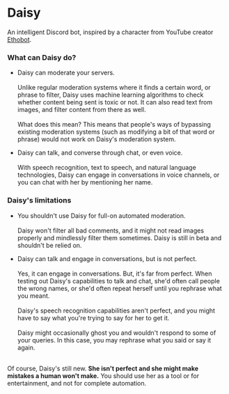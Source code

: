 # **Daisy**
An intelligent Discord bot, inspired by a character from YouTube creator [Ethobot](https://www.youtube.com/@ethobot).

### **What can Daisy do?**

  - Daisy can moderate your servers.
    <br/> 
    <br/>
     Unlike regular moderation systems where it finds a certain word, or phrase to filter, Daisy uses machine learning algorithms to check whether content being sent is toxic or not. It can also read text from images, and filter content from there as well.
    <br/> 
    <br/>
     What does this mean? This means that people's ways of bypassing existing moderation systems (such as modifying a bit of that word or phrase) would not work on Daisy's moderation system.

  - Daisy can talk, and converse through chat, or even voice.
    <br />
    <br />
    With speech recognition, text to speech, and natural language technologies, Daisy can engage in conversations in voice channels, or you can chat with her by mentioning her name. 

### **Daisy's limitations**

- You shouldn't use Daisy for full-on automated moderation. 
  <br />
  <br />
  Daisy won't filter all bad comments, and it might not read images properly and mindlessly filter them sometimes. Daisy is still in beta and shouldn't be relied on. 

- Daisy can talk and engage in conversations, but is not perfect. 
  <br />
  <br />
  Yes, it can engage in conversations. But, it's far from perfect. When testing out Daisy's capabilities to talk and chat, she'd often call people the wrong names, or she'd often repeat herself until you rephrase what you meant. 
  <br />
  <br />
  Daisy's speech recognition capabilities aren't perfect, and you might have to say what you're trying to say for her to get it. 
  <br />
  <br />
  Daisy might occasionally ghost you and wouldn't respond to some of your queries. In this case, you may rephrase what you said or say it again. 

<br />
Of course, Daisy's still new. <strong>She isn't perfect and she might make mistakes a human won't make.</strong> You should use her as a tool or for entertainment, and not for complete automation.